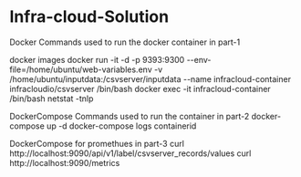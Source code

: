 # Infra-cloud-Solution
Docker Commands used to run the docker container in part-1

docker images
docker run -it -d -p 9393:9300 --env-file=/home/ubuntu/web-variables.env -v /home/ubuntu/inputdata:/csvserver/inputdata --name infracloud-container infracloudio/csvserver /bin/bash
docker exec -it infracloud-container /bin/bash
netstat -tnlp


DockerCompose Commands used to run the container in part-2
docker-compose up -d
docker-compose logs containerid

DockerCompose for promethues in part-3
curl http://localhost:9090/api/v1/label/csvserver_records/values
curl http://localhost:9090/metrics
